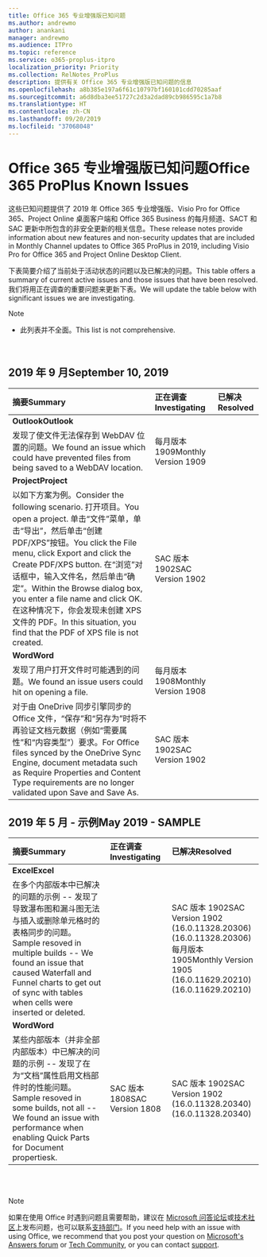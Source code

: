 ```yaml
---
title: Office 365 专业增强版已知问题
ms.author: andrewmo
author: anankani
manager: andrewmo
ms.audience: ITPro
ms.topic: reference
ms.service: o365-proplus-itpro
localization_priority: Priority
ms.collection: RelNotes_ProPlus
description: 提供有关 Office 365 专业增强版已知问题的信息
ms.openlocfilehash: a8b385e197a6f61c10797bf160101cdd70285aaf
ms.sourcegitcommit: a6d8dba3ee51727c2d3a2dad89cb986595c1a7b8
ms.translationtype: HT
ms.contentlocale: zh-CN
ms.lasthandoff: 09/20/2019
ms.locfileid: "37068048"
---
```

# <a name="office-365-proplus-known-issues"></a><span data-ttu-id="98de4-103">Office 365 专业增强版已知问题</span><span class="sxs-lookup"><span data-stu-id="98de4-103">Office 365 ProPlus Known Issues</span></span>

<span data-ttu-id="98de4-104">这些已知问题提供了 2019 年 Office 365 专业增强版、Visio Pro for Office 365、Project Online 桌面客户端和 Office 365 Business 的每月频道、SACT 和 SAC 更新中所包含的非安全更新的相关信息。</span><span class="sxs-lookup"><span data-stu-id="98de4-104">These release notes provide information about new features and non-security updates that are included in Monthly Channel updates to Office 365 ProPlus in 2019, including Visio Pro for Office 365 and Project Online Desktop Client.</span></span>

<span data-ttu-id="98de4-105">下表简要介绍了当前处于活动状态的问题以及已解决的问题。</span><span class="sxs-lookup"><span data-stu-id="98de4-105">This table offers a summary of current active issues and those issues that have been resolved.</span></span>  <span data-ttu-id="98de4-106">我们将用正在调查的重要问题来更新下表。</span><span class="sxs-lookup"><span data-stu-id="98de4-106">We will update the table below with significant issues we are investigating.</span></span>

 > [!NOTE]
 >- <span data-ttu-id="98de4-107">此列表并不全面。</span><span class="sxs-lookup"><span data-stu-id="98de4-107">This list is not comprehensive.</span></span>

<br>

## <a name="september-2019"></a><span data-ttu-id="98de4-108">2019 年 9 月</span><span class="sxs-lookup"><span data-stu-id="98de4-108">September 10, 2019</span></span>

|<span data-ttu-id="98de4-109">摘要</span><span class="sxs-lookup"><span data-stu-id="98de4-109">Summary</span></span>|<span data-ttu-id="98de4-110">正在调查</span><span class="sxs-lookup"><span data-stu-id="98de4-110">Investigating</span></span>|<span data-ttu-id="98de4-111">已解决</span><span class="sxs-lookup"><span data-stu-id="98de4-111">Resolved</span></span>|
|:-------------------------------------------------------------------------------------|:-----|:-----|
|<span data-ttu-id="98de4-112">**Outlook**</span><span class="sxs-lookup"><span data-stu-id="98de4-112">**Outlook**</span></span>
<span data-ttu-id="98de4-113">发现了使文件无法保存到 WebDAV 位置的问题。</span><span class="sxs-lookup"><span data-stu-id="98de4-113">We found an issue which could have prevented files from being saved to a WebDAV location.</span></span>|<span data-ttu-id="98de4-114">每月版本 1909</span><span class="sxs-lookup"><span data-stu-id="98de4-114">Monthly Version 1909</span></span>||
|<span data-ttu-id="98de4-115">**Project**</span><span class="sxs-lookup"><span data-stu-id="98de4-115">**Project**</span></span>
<span data-ttu-id="98de4-116">以如下方案为例。</span><span class="sxs-lookup"><span data-stu-id="98de4-116">Consider the following scenario.</span></span> <span data-ttu-id="98de4-117">打开项目。</span><span class="sxs-lookup"><span data-stu-id="98de4-117">You open a project.</span></span> <span data-ttu-id="98de4-118">单击“文件”菜单，单击“导出”，然后单击“创建 PDF/XPS”按钮。</span><span class="sxs-lookup"><span data-stu-id="98de4-118">You click the File menu, click Export and click the Create PDF/XPS button.</span></span> <span data-ttu-id="98de4-119">在“浏览”对话框中，输入文件名，然后单击“确定”。</span><span class="sxs-lookup"><span data-stu-id="98de4-119">Within the Browse dialog box, you enter a file name and click OK.</span></span> <span data-ttu-id="98de4-120">在这种情况下，你会发现未创建 XPS 文件的 PDF。</span><span class="sxs-lookup"><span data-stu-id="98de4-120">In this situation, you find that the PDF of XPS file is not created.</span></span> |<span data-ttu-id="98de4-121">SAC 版本 1902</span><span class="sxs-lookup"><span data-stu-id="98de4-121">SAC Version 1902</span></span>||
|<span data-ttu-id="98de4-122">**Word**</span><span class="sxs-lookup"><span data-stu-id="98de4-122">**Word**</span></span>
<span data-ttu-id="98de4-123">发现了用户打开文件时可能遇到的问题。</span><span class="sxs-lookup"><span data-stu-id="98de4-123">We found an issue users could hit on opening a file.</span></span>|<span data-ttu-id="98de4-124">每月版本 1908</span><span class="sxs-lookup"><span data-stu-id="98de4-124">Monthly Version 1908</span></span>||
<span data-ttu-id="98de4-125">对于由 OneDrive 同步引擎同步的 Office 文件，“保存”和“另存为”时将不再验证文档元数据（例如“需要属性”和“内容类型”）要求。</span><span class="sxs-lookup"><span data-stu-id="98de4-125">For Office files synced by the OneDrive Sync Engine, document metadata such as Require Properties and Content Type requirements are no longer validated upon Save and Save As.</span></span>|<span data-ttu-id="98de4-126">SAC 版本 1902</span><span class="sxs-lookup"><span data-stu-id="98de4-126">SAC Version 1902</span></span>||

## <a name="may-2019---sample"></a><span data-ttu-id="98de4-127">2019 年 5 月 - 示例</span><span class="sxs-lookup"><span data-stu-id="98de4-127">May 2019 - SAMPLE</span></span>

|<span data-ttu-id="98de4-128">摘要</span><span class="sxs-lookup"><span data-stu-id="98de4-128">Summary</span></span>|<span data-ttu-id="98de4-129">正在调查</span><span class="sxs-lookup"><span data-stu-id="98de4-129">Investigating</span></span>|<span data-ttu-id="98de4-130">已解决</span><span class="sxs-lookup"><span data-stu-id="98de4-130">Resolved</span></span>|
|:-------------------------------------------------------------------------------------|:-----|:-----|
|<span data-ttu-id="98de4-131">**Excel**</span><span class="sxs-lookup"><span data-stu-id="98de4-131">**Excel**</span></span>
<span data-ttu-id="98de4-132">在多个内部版本中已解决的问题的示例 -- 发现了导致瀑布图和漏斗图无法与插入或删除单元格时的表格同步的问题。</span><span class="sxs-lookup"><span data-stu-id="98de4-132">Sample resoved in multiple builds -- We found an issue that caused Waterfall and Funnel charts to get out of sync with tables when cells were inserted or deleted.</span></span>||<span data-ttu-id="98de4-133">SAC 版本 1902</span><span class="sxs-lookup"><span data-stu-id="98de4-133">SAC Version 1902</span></span> <br> <span data-ttu-id="98de4-134">(16.0.11328.20306)</span><span class="sxs-lookup"><span data-stu-id="98de4-134">(16.0.11328.20306)</span></span> <br> <span data-ttu-id="98de4-135">每月版本 1905</span><span class="sxs-lookup"><span data-stu-id="98de4-135">Monthly Version 1905</span></span> <br> <span data-ttu-id="98de4-136">(16.0.11629.20210)</span><span class="sxs-lookup"><span data-stu-id="98de4-136">(16.0.11629.20210)</span></span>|
|<span data-ttu-id="98de4-137">**Word**</span><span class="sxs-lookup"><span data-stu-id="98de4-137">**Word**</span></span>
<span data-ttu-id="98de4-138">某些内部版本（并非全部内部版本）中已解决的问题的示例 -- 发现了在为“文档”属性启用文档部件时的性能问题。</span><span class="sxs-lookup"><span data-stu-id="98de4-138">Sample resoved in some builds, not all -- We found an issue with performance when enabling Quick Parts for Document propertiesk.</span></span>|<span data-ttu-id="98de4-139">SAC 版本 1808</span><span class="sxs-lookup"><span data-stu-id="98de4-139">SAC Version 1808</span></span>|<span data-ttu-id="98de4-140">SAC 版本 1902</span><span class="sxs-lookup"><span data-stu-id="98de4-140">SAC Version 1902</span></span> <br> <span data-ttu-id="98de4-141">(16.0.11328.20340)</span><span class="sxs-lookup"><span data-stu-id="98de4-141">(16.0.11328.20340)</span></span>|

<br>
<br>

> [!NOTE]
> <span data-ttu-id="98de4-142">如果在使用 Office 时遇到问题且需要帮助，建议在 [Microsoft 问答论坛](https://answers.microsoft.com/)或[技术社区](https://techcommunity.microsoft.com/)上发布问题，也可以联系[支持部门](https://support.microsoft.com/contactus)。</span><span class="sxs-lookup"><span data-stu-id="98de4-142">If you need help with an issue with using Office, we recommend that you post your question on [Microsoft's Answers forum](https://answers.microsoft.com/) or [Tech Community](https://techcommunity.microsoft.com/), or you can contact [support](https://support.microsoft.com/contactus).</span></span>
